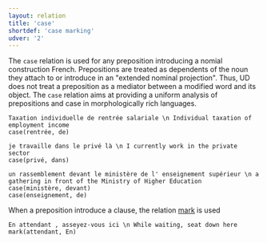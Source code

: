 ```yaml
---
layout: relation
title: 'case'
shortdef: 'case marking'
udver: '2'
---
```


The `case` relation is used for any preposition introducing a nomial construction French.
Prepositions are treated as dependents of the noun they attach to or introduce in an "extended nominal projection".
Thus, UD does not treat a preposition as a mediator between a modified word and its object.
The `case` relation aims at providing a uniform analysis of prepositions and case in morphologically rich languages.

~~~ sdparse
Taxation individuelle de rentrée salariale \n Individual taxation of employment income
case(rentrée, de)
~~~

~~~ sdparse
je travaille dans le privé là \n I currently work in the private sector
case(privé, dans)
~~~

~~~ sdparse
un rassemblement devant le ministère de l' enseignement supérieur \n a gathering in front of the Ministry of Higher Education
case(ministère, devant)
case(enseignement, de)
~~~

When a preposition introduce a clause, the relation [mark]() is used

~~~ sdparse
En attendant , asseyez-vous ici \n While waiting, seat down here
mark(attendant, En)
~~~



<!-- Interlanguage links updated Út zář 29 20:23:21 CEST 2020 -->
